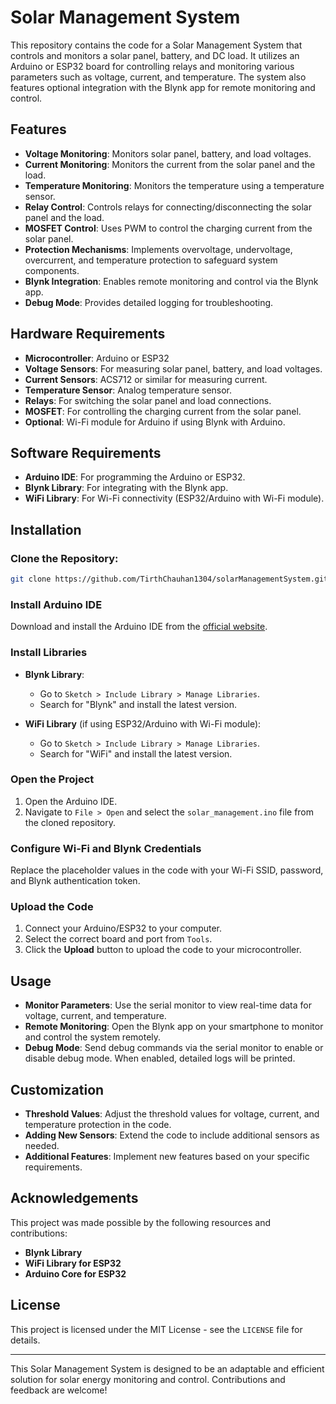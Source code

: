 # Solar Management System

This repository contains the code for a Solar Management System that controls and monitors a solar panel, battery, and DC load. It utilizes an Arduino or ESP32 board for controlling relays and monitoring various parameters such as voltage, current, and temperature. The system also features optional integration with the Blynk app for remote monitoring and control.

## Features

- **Voltage Monitoring**: Monitors solar panel, battery, and load voltages.
- **Current Monitoring**: Monitors the current from the solar panel and the load.
- **Temperature Monitoring**: Monitors the temperature using a temperature sensor.
- **Relay Control**: Controls relays for connecting/disconnecting the solar panel and the load.
- **MOSFET Control**: Uses PWM to control the charging current from the solar panel.
- **Protection Mechanisms**: Implements overvoltage, undervoltage, overcurrent, and temperature protection to safeguard system components.
- **Blynk Integration**: Enables remote monitoring and control via the Blynk app.
- **Debug Mode**: Provides detailed logging for troubleshooting.

## Hardware Requirements

- **Microcontroller**: Arduino or ESP32
- **Voltage Sensors**: For measuring solar panel, battery, and load voltages.
- **Current Sensors**: ACS712 or similar for measuring current.
- **Temperature Sensor**: Analog temperature sensor.
- **Relays**: For switching the solar panel and load connections.
- **MOSFET**: For controlling the charging current from the solar panel.
- **Optional**: Wi-Fi module for Arduino if using Blynk with Arduino.

## Software Requirements

- **Arduino IDE**: For programming the Arduino or ESP32.
- **Blynk Library**: For integrating with the Blynk app.
- **WiFi Library**: For Wi-Fi connectivity (ESP32/Arduino with Wi-Fi module).

## Installation

### Clone the Repository:

```bash
git clone https://github.com/TirthChauhan1304/solarManagementSystem.git
```

### Install Arduino IDE

Download and install the Arduino IDE from the [official website](https://www.arduino.cc/en/software).

### Install Libraries

- **Blynk Library**:
  - Go to `Sketch > Include Library > Manage Libraries`.
  - Search for "Blynk" and install the latest version.

- **WiFi Library** (if using ESP32/Arduino with Wi-Fi module):
  - Go to `Sketch > Include Library > Manage Libraries`.
  - Search for "WiFi" and install the latest version.

### Open the Project

1. Open the Arduino IDE.
2. Navigate to `File > Open` and select the `solar_management.ino` file from the cloned repository.

### Configure Wi-Fi and Blynk Credentials

Replace the placeholder values in the code with your Wi-Fi SSID, password, and Blynk authentication token.

### Upload the Code

1. Connect your Arduino/ESP32 to your computer.
2. Select the correct board and port from `Tools`.
3. Click the **Upload** button to upload the code to your microcontroller.

## Usage

- **Monitor Parameters**: Use the serial monitor to view real-time data for voltage, current, and temperature.
- **Remote Monitoring**: Open the Blynk app on your smartphone to monitor and control the system remotely.
- **Debug Mode**: Send debug commands via the serial monitor to enable or disable debug mode. When enabled, detailed logs will be printed.

## Customization

- **Threshold Values**: Adjust the threshold values for voltage, current, and temperature protection in the code.
- **Adding New Sensors**: Extend the code to include additional sensors as needed.
- **Additional Features**: Implement new features based on your specific requirements.

## Acknowledgements

This project was made possible by the following resources and contributions:

- **Blynk Library**
- **WiFi Library for ESP32**
- **Arduino Core for ESP32**

## License

This project is licensed under the MIT License - see the `LICENSE` file for details.

---
This Solar Management System is designed to be an adaptable and efficient solution for solar energy monitoring and control. Contributions and feedback are welcome!
